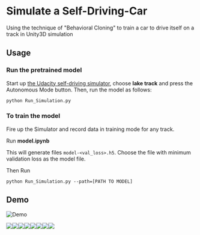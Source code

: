 # Simulate a Self-Driving-Car
Using the technique of "Behavioral Cloning" to train a car to drive itself on a track in Unity3D simulation


## Usage

### Run the pretrained model

Start up [the Udacity self-driving simulator](https://github.com/udacity/self-driving-car-sim), choose **lake track** and press the Autonomous Mode button.  Then, run the model as follows:

```python
python Run_Simulation.py
```

### To train the model

Fire up the Simulator and record data in training mode for any track.

Run **model.ipynb**

This will generate files `model-<val_loss>.h5`. Choose the file with minimum validation loss as the model file.

Then Run 
```
python Run_Simulation.py --path=[PATH TO MODEL]
```

## Demo

![ Demo ]( ./Demo.gif )


[![](https://sourcerer.io/fame/uchihabloodline/uchihabloodline/Self_driving_car_Simulator/images/0)](https://sourcerer.io/fame/uchihabloodline/uchihabloodline/Self_driving_car_Simulator/links/0)[![](https://sourcerer.io/fame/uchihabloodline/uchihabloodline/Self_driving_car_Simulator/images/1)](https://sourcerer.io/fame/uchihabloodline/uchihabloodline/Self_driving_car_Simulator/links/1)[![](https://sourcerer.io/fame/uchihabloodline/uchihabloodline/Self_driving_car_Simulator/images/2)](https://sourcerer.io/fame/uchihabloodline/uchihabloodline/Self_driving_car_Simulator/links/2)[![](https://sourcerer.io/fame/uchihabloodline/uchihabloodline/Self_driving_car_Simulator/images/3)](https://sourcerer.io/fame/uchihabloodline/uchihabloodline/Self_driving_car_Simulator/links/3)[![](https://sourcerer.io/fame/uchihabloodline/uchihabloodline/Self_driving_car_Simulator/images/4)](https://sourcerer.io/fame/uchihabloodline/uchihabloodline/Self_driving_car_Simulator/links/4)[![](https://sourcerer.io/fame/uchihabloodline/uchihabloodline/Self_driving_car_Simulator/images/5)](https://sourcerer.io/fame/uchihabloodline/uchihabloodline/Self_driving_car_Simulator/links/5)[![](https://sourcerer.io/fame/uchihabloodline/uchihabloodline/Self_driving_car_Simulator/images/6)](https://sourcerer.io/fame/uchihabloodline/uchihabloodline/Self_driving_car_Simulator/links/6)[![](https://sourcerer.io/fame/uchihabloodline/uchihabloodline/Self_driving_car_Simulator/images/7)](https://sourcerer.io/fame/uchihabloodline/uchihabloodline/Self_driving_car_Simulator/links/7)
